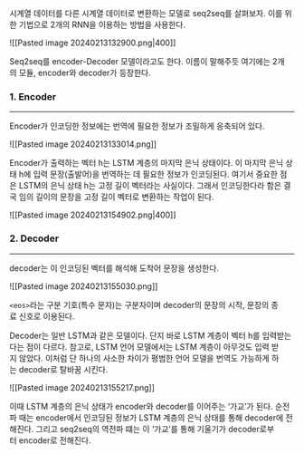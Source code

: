 시계열 데이터를 다른 시계열 데이터로 변환하는 모델로 seq2seq를 살펴보자. 이를 위한 기법으로 2개의 RNN을 이용하는 방법을 사용한다.

![[Pasted image 20240213132900.png|400]]

Seq2seq를 encoder-Decoder 모델이라고도 한다. 이름이 말해주듯 여기에는 2개의 모듈, encoder와 decoder가 등장한다.


### 1. Encoder
---
Encoder가 인코딩한 정보에는 번역에 필요한 정보가 조밀하게 응축되어 있다.

![[Pasted image 20240213133014.png]]

Encoder가 출력하는 벡터 h는 LSTM 계층의 마지막 은닉 상태이다. 이 마지막 은닉 상태 h에 입력 문장(출발어)을 번역하는 데 필요한 정보가 인코딩된다. 여기서 중요한 점은 LSTM의 은닉 상태 h는 고정 길이 벡터라는 사실이다. 그래서 인코딩한다라 함은 결국 임의 길이의 문장을 고정 길이 벡터로 변환하는 작업이 된다.

![[Pasted image 20240213154902.png|400]]


### 2. Decoder
---
decoder는 이 인코딩된 벡터를 해석해 도착어 문장을 생성한다.

![[Pasted image 20240213155030.png]]

`<eos>`라는 구분 기호(특수 문자)는 구분자이며 decoder의 문장의 시작, 문장의 종료 신호로 이용된다.

Decoder는 일반 LSTM과 같은 모델이다. 단지 바로 LSTM 계층이 벡터 h를 입력받는다는 점이 다르다. 참고로, LSTM 언어 모델에서는 LSTM 계층이 아무것도 입력 받지 않았다. 이처럼 단 하나의 사소한 차이가 평범한 언어 모델을 번역도 가능하게 하는 decoder로 탈바꿈 시킨다.

![[Pasted image 20240213155217.png]]

이때 LSTM 계층의 은닉 상태가 encoder와 decoder를 이어주는 ‘가교’가 된다. 순전파 때는 encoder에서 인코딩된 정보가 LSTM 계층의 은닉 상태를 통해 decoder에 전해진다. 그리고 seq2seq의 역전파 떄는 이 ‘가교’를 통해 기울기가 decoder로부터 encoder로 전해진다.

